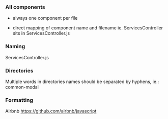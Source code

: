 
### All components
- always one component per file

- direct mapping of component name and filename
ie. ServicesController sits in ServicesController.js


### Naming

ServicesController.js

### Directories

Multiple words in directories names should be separated by hyphens, ie.: common-modal


### Formatting

Airbnb
https://github.com/airbnb/javascript